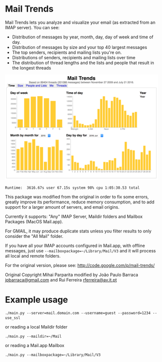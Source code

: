 Mail Trends
====

Mail Trends lets you analyze and visualize your email (as extracted from an IMAP server). You can see:

* Distribution of messages by year, month, day, day of week and time of day. 
* Distribution of messages by size and your top 40 largest messages
* The top senders, recipients and mailing lists you're on.
* Distributions of senders, recipients and mailing lists over time
* The distribution of thread lengths and the lists and people that result in the longest threads

![Mail Trends example](mailtrends.png?raw=true "Example output.")
```
Runtime:  3616.67s user 67.15s system 98% cpu 1:05:30.53 total
```

This package was modified from the original in order to fix some errors, greatly improve its performance, reduce memory consumption, and to add support for a larger amount of servers, and email origins. 

Currently it supports: "Any" IMAP Server, Maildir folders and Mailbox Packages (MacOS Mail.app). 

For GMAIL, it may produce duplicate stats unless you filter results to only consider the "All Mail" folder.

If you have all your IMAP accounts configured in Mail.app, with offline messages, just use ```--mailboxpackage=~/Library/Mail/V3``` and it will process all local and remote folders.

For the original version, please see: http://code.google.com/p/mail-trends/

Original Copyright Mihai Parparita
modified by João Paulo Barraca <jpbarraca@gmail.com> and Rui Ferreira <rferreira@av.it.pt>


Example usage
====

```
./main.py --server=mail.domain.com --username=guest --password=1234 --use_ssl
```

or reading a local Maildir folder

```
./main.py --maildir=~/Mail
```

or reading a Mail.app Mailbox

```
./main.py --mailboxpackage=~/Library/Mail/V3
```
